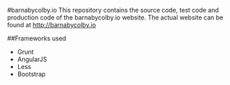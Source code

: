 #barnabycolby.io
This repository contains the source code, test code and production code of the barnabycolby.io website. The actual website can be found at http://barnabycolby.io

##Frameworks used
* Grunt
* AngularJS
* Less
* Bootstrap

